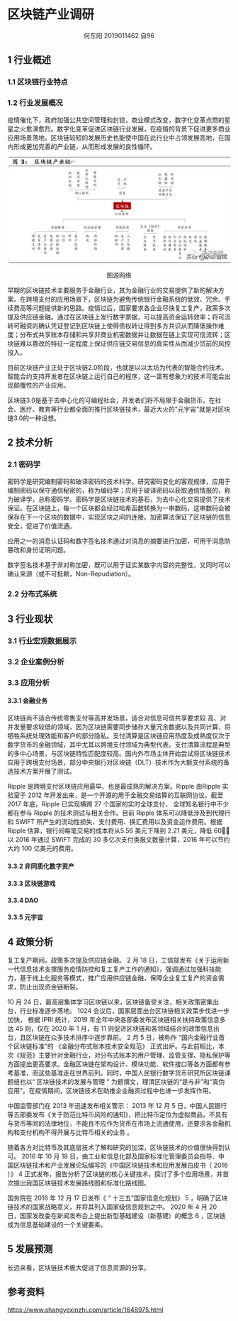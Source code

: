 # 区块链产业调研

<center>何东阳 2019011462 自96</center>

## 1 行业概述

### 1.1 区块链行业特点



### 1.2 行业发展概况

疫情催化下，政府加强公共空间管理和封锁，商业模式改变，数字化变革点燃的星星之火愈演愈烈。数字化变革促进区块链行业发展，在疫情的背景下促进更多商业应用场景落地。区块链较短的发展历史也能使中国在此行业中占领发展高地，在国内形成更加完善的产业链，从而形成发展的良性循环。

![img](区块链产业调研.assets/24b83e131cf5badce282fcec1127d192.jpeg)

<center>图源网络</center>

早期的区块链技术主要服务于金融行业，其为金融行业的交易提供了新的解决方案。在跨境支付的应用场景下，区块链为避免传统银行金融系统的低效、冗余、手续费高等问题提供新的思路。疫情过后，国家要求各企业尽快复工复产，政策多次提及供应链金融。通过在区块链上发行数字票据，可以提高资金运转效率；将可流转可融资的确认凭证登记到区块链上使得债权转让得到多方共识从而降低操作难度；分布式共享账本存储和共享非商业机密数据并让数据在链上实现可信流转；区块链难以篡改的特征一定程度上保证供应链交易信息的真实性从而减少贷前的风控投入。

目前区块链产业正处于区块链2.0阶段，也就是以以太坊为代表的智能合约技术。智能合约支持开发者在区块链上运行自己的程序，这一富有想象力的技术可能会出现颠覆性的产业应用。

区块链3.0是基于去中心化的可编程社会，开发者们将不局限于金融货币，在社会、医疗、教育等行业都全面的推行区块链技术，最近大火的"元宇宙"就是对区块链3.0的一种设想。

## 2 技术分析

### 2.1 密码学

密码学是研究编制密码和破译密码的技术科学。研究密码变化的客观规律，应用于编制密码以保守通信秘密的，称为编码学；应用于破译密码以获取通信情报的，称为破译学，总称密码学。密码学是区块链技术的基石，为去中心化交易提供了技术保证。在区块链上，每一个区块都会经过哈希函数转换为一串数码，这串数码会被保存在下一个区块的数据中，实现区块之间的连接。加密算法保证了区块链的信息安全，促进了价值流通。

应用之一的消息认证码和数字签名技术通过对消息的摘要进行加密，可用于消息防篡改和身份证明问题。

数字签名技术基于非对称加密，既可以用于证实某数字内容的完整性，又同时可以确认来源（或不可抵赖，Non-Repudiation）。

### 2.2 分布式系统



## 3 行业现状

### 3.1 行业宏观数据展示



### 3.2 企业案例分析



### 3.3 应用分析

#### 3.3.1 金融业务

区块链尚不适合传统零售支付等高并发场景，适合对信息可信共享要求较 高、对并发量要求较低的领域，因为区块链需要同步储存大量冗余数据以及共同计算，将牺牲系统处理效能和客户的部分隐私。支付清算是区块链应用热度及成熟度仅次于数字货币的金融领域，其中尤其以跨境支付领域为典型代表。支付清算流程是典型的多中心场景，与区块链特性匹配度较高。国内外市场主体开始尝试将区块链技术应用于跨境支付场景，部分中央银行对区块链（DLT）技术作为大额支付系统的备选技术方案开展了测试。

Ripple 是跨境支付区块链应用最早、也是最成熟的解决方案。Ripple 由Ripple 实验室于 2012 年开发出来，是一个开源的用于金融交易结算的互联网协议。截至 2017 年底，Ripple 已实现横跨 27 个国家的实时全球支付， 全球知名银行中不少都在参与 Ripple 的技术测试与相关合作。目前 Ripple 体系可以降低涉及到代理行和 SWIFT 所产生的流动性损失、支付费用、换汇费用以及资金运作费用。根据 Ripple 估算，银行间每笔交易的成本将从5.56 美元下降到 2.21 美元，降低 60，以 2016 年通过 SWIFT 完成的 30 多亿次支付类报文数量计算，2016 年可以节约大约 100 亿美元的费用。

#### 3.3.2 非同质化数字资产



#### 3.3.3 区块链游戏



#### 3.3.4 DAO



#### 3.3.5 元宇宙



## 4 政策分析

复工复产期间，政策多次提及供应链金融。 2 月 18 日，工信部发布《关于运用新一代信息技术支撑服务疫情防控和复工复产工作的通知》，强调通过加强科技能力，基于线上化服务等模式，推广应用供应链金融，保障企业复工复产的资金需求，防止出现资金链断裂。

10 月 24 日，最高层集体学习区块链以来，区块链备受关注，相关政策密集出台，行业标准逐步落地。 1024 会议后，国家层面出台区块链相关政策步伐进一步加快， 根据 IPRI 统计，2019 年全年中央各部委发布区块链相关扶持政策信息多达 45 则，仅在 2020 年 1 月，有 11 则促进区块链和各领域结合的政策信息出台，且区块链在众多技术排序中逐步靠前。 2 月 5 日，被称作 “国内金融行业首个区块链标准”的 《金融分布式账本技术安全规范》 正式出炉。与此前相比，本次《规范》主要针对金融行业，对分布式账本的用户管理、监管支撑、隐私保护等方面提出更高要求。金融区块链在架构设计、模块功能、软件接口等各方面都有参考基准，而这些基准走在世界前列。同时，中国人民银行数字货币研究所区块链课题组也以“ 区块链技术的发展与管理 ” 为题撰文，理清区块链的“是与非”和“真伪应用”。在疫情期间，区块链技术在助推企业融资过程中也进一步发挥作用。



中国监管部门在 2013 年迅速发布相关警示： 2013 年 12 月 5 日，中国人民银行等五部委发布《关于防范比特币风险的通知》，把比特币定位为虚拟商品，不具有与货币等同的法律地位，不能且不应作为货币在市场上流通使用，还要求各金融机构和支付机构不得开展与比特币相关的业务 。

随着各方对比特币及其底层技术了解和研究的加深，区块链技术的价值很快得到认可。 2016 年 10 月 18 日，由工业和信息化部及国家标准化管理委员会指导、中国区块链技术和产业发展论坛编写的《中国区块链技术和应用发展白皮书（ 2016 ）》 4 正式发布，报告分析了区块链的核心关键技术，探讨了多个应用场景，并首次提出我国区块链技术发展路线图和标准化路线图。

国务院在 2016 年 12 月 17 日发布《 “ 十三五”国家信息化规划》 5 ，明确了区块链技术的国家战略意义，并将其列入国家级信息规划之中。 2020 年 4 月 20 日，国家发改委在新闻发布会上提出新型基础建设（新基建）的概念 6 ，区块链成为信息基础建设的一个关键要素。

## 5 发展预测



长远来看，区块链技术极大促进了信息资源的分享。



## 参考资料

https://www.shangyexinzhi.com/article/1648975.html

